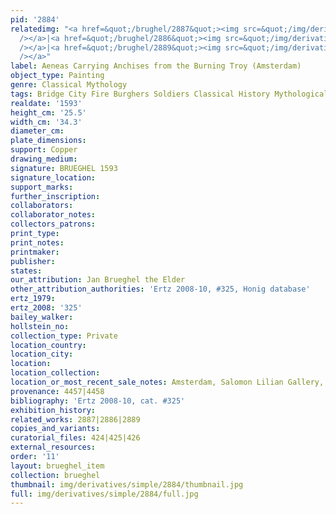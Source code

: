 ```yaml
---
pid: '2884'
relatedimg: "<a href=&quot;/brughel/2887&quot;><img src=&quot;/img/derivatives/simple/2887/thumbnail.jpg&quot;
  /></a>|<a href=&quot;/brughel/2886&quot;><img src=&quot;/img/derivatives/simple/2886/thumbnail.jpg&quot;
  /></a>|<a href=&quot;/brughel/2889&quot;><img src=&quot;/img/derivatives/simple/2889/thumbnail.jpg&quot;
  /></a>"
label: Aeneas Carrying Anchises from the Burning Troy (Amsterdam)
object_type: Painting
genre: Classical Mythology
tags: Bridge City Fire Burghers Soldiers Classical History Mythological Boat
realdate: '1593'
height_cm: '25.5'
width_cm: '34.3'
diameter_cm: 
plate_dimensions: 
support: Copper
drawing_medium: 
signature: BRUEGHEL 1593
signature_location: 
support_marks: 
further_inscription: 
collaborators: 
collaborator_notes: 
collectors_patrons: 
print_type: 
print_notes: 
printmaker: 
publisher: 
states: 
our_attribution: Jan Brueghel the Elder
other_attribution_authorities: 'Ertz 2008-10, #325, Honig database'
ertz_1979: 
ertz_2008: '325'
bailey_walker: 
hollstein_no: 
collection_type: Private
location_country: 
location_city: 
location: 
location_collection: 
location_or_most_recent_sale_notes: Amsterdam, Salomon Lilian Gallery, 2005
provenance: 4457|4458
bibliography: 'Ertz 2008-10, cat. #325'
exhibition_history: 
related_works: 2887|2886|2889
copies_and_variants: 
curatorial_files: 424|425|426
external_resources: 
order: '11'
layout: brueghel_item
collection: brueghel
thumbnail: img/derivatives/simple/2884/thumbnail.jpg
full: img/derivatives/simple/2884/full.jpg
---
```


